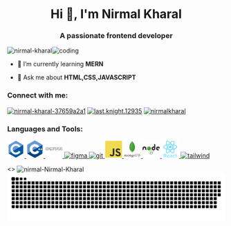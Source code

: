 
<h1 align="center">Hi 👋, I'm Nirmal Kharal</h1>
<h3 align="center">A passionate frontend developer</h3>
<img align="right" alt="coding" width="400" src="https://cdn.dribbble.com/users/416610/screenshots/4801105/coding_desk_flat_vector_ui_ux_design_illustration_motion_animation_gif2.gif">

<p align="left"> <img src="https://komarev.com/ghpvc/?username=nirmal-kharal&label=Profile%20views&color=0e75b6&style=flat" alt="nirmal-kharal" /> </p>

- 🌱 I’m currently learning **MERN**

- 💬 Ask me about **HTML,CSS,JAVASCRIPT**

<h3 align="left">Connect with me:</h3>
<p align="left">
<a href="https://linkedin.com/in/nirmal-kharal-37659a2a1" target="blank"><img align="center" src="https://raw.githubusercontent.com/rahuldkjain/github-profile-readme-generator/master/src/images/icons/Social/linked-in-alt.svg" alt="nirmal-kharal-37659a2a1" height="30" width="40" /></a>
<a href="https://fb.com/last.knight.12935" target="blank"><img align="center" src="https://raw.githubusercontent.com/rahuldkjain/github-profile-readme-generator/master/src/images/icons/Social/facebook.svg" alt="last.knight.12935" height="30" width="40" /></a>
<a href="https://instagram.com/nirmalkharal" target="blank"><img align="center" src="https://raw.githubusercontent.com/rahuldkjain/github-profile-readme-generator/master/src/images/icons/Social/instagram.svg" alt="nirmalkharal" height="30" width="40" /></a>
</p>

<h3 align="left">Languages and Tools:</h3>
<p align="left"> <a href="https://www.cprogramming.com/" target="_blank" rel="noreferrer"> <img src="https://raw.githubusercontent.com/devicons/devicon/master/icons/c/c-original.svg" alt="c" width="40" height="40"/> </a> <a href="https://www.w3schools.com/cpp/" target="_blank" rel="noreferrer"> <img src="https://raw.githubusercontent.com/devicons/devicon/master/icons/cplusplus/cplusplus-original.svg" alt="cplusplus" width="40" height="40"/> </a> <a href="https://expressjs.com" target="_blank" rel="noreferrer"> <img src="https://raw.githubusercontent.com/devicons/devicon/master/icons/express/express-original-wordmark.svg" alt="express" width="40" height="40"/> </a> <a href="https://www.figma.com/" target="_blank" rel="noreferrer"> <img src="https://www.vectorlogo.zone/logos/figma/figma-icon.svg" alt="figma" width="40" height="40"/> </a> <a href="https://git-scm.com/" target="_blank" rel="noreferrer"> <img src="https://www.vectorlogo.zone/logos/git-scm/git-scm-icon.svg" alt="git" width="40" height="40"/> </a> <a href="https://developer.mozilla.org/en-US/docs/Web/JavaScript" target="_blank" rel="noreferrer"> <img src="https://raw.githubusercontent.com/devicons/devicon/master/icons/javascript/javascript-original.svg" alt="javascript" width="40" height="40"/> </a> <a href="https://www.mongodb.com/" target="_blank" rel="noreferrer"> <img src="https://raw.githubusercontent.com/devicons/devicon/master/icons/mongodb/mongodb-original-wordmark.svg" alt="mongodb" width="40" height="40"/> </a> <a href="https://nodejs.org" target="_blank" rel="noreferrer"> <img src="https://raw.githubusercontent.com/devicons/devicon/master/icons/nodejs/nodejs-original-wordmark.svg" alt="nodejs" width="40" height="40"/> </a> <a href="https://reactjs.org/" target="_blank" rel="noreferrer"> <img src="https://raw.githubusercontent.com/devicons/devicon/master/icons/react/react-original-wordmark.svg" alt="react" width="40" height="40"/> </a> <a href="https://tailwindcss.com/" target="_blank" rel="noreferrer"> <img src="https://www.vectorlogo.zone/logos/tailwindcss/tailwindcss-icon.svg" alt="tailwind" width="40" height="40"/> </a> </p>



<>&nbsp;<img align="center" src="https://github-readme-stats.vercel.app/api?username=nirmal-kharal&show_icons=true&locale=en" alt="nirmal-Nirmal-Kharal"/>
<picture>
  <source media="(prefers-color-scheme: dark)" srcset="https://raw.githubusercontent.com/Nirmal-Kharal/Nirmal-Kharal/output/github-snake-dark.svg" />
  <source media="(prefers-color-scheme: light)" srcset="https://raw.githubusercontent.com/Nirmal-Kharal/Nirmal-Kharal/output/github-snake.svg" />
  <img alt="github-snake" src="https://raw.githubusercontent.com/Nirmal-Kharal/Nirmal-Kharal/output/github-snake.svg" />
</picture>

